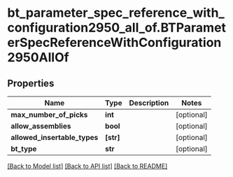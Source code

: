 # bt_parameter_spec_reference_with_configuration2950_all_of.BTParameterSpecReferenceWithConfiguration2950AllOf

## Properties
Name | Type | Description | Notes
------------ | ------------- | ------------- | -------------
**max_number_of_picks** | **int** |  | [optional] 
**allow_assemblies** | **bool** |  | [optional] 
**allowed_insertable_types** | **[str]** |  | [optional] 
**bt_type** | **str** |  | [optional] 

[[Back to Model list]](../README.md#documentation-for-models) [[Back to API list]](../README.md#documentation-for-api-endpoints) [[Back to README]](../README.md)


